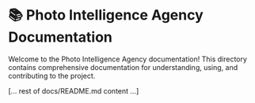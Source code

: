 # 📚 Photo Intelligence Agency Documentation

Welcome to the Photo Intelligence Agency documentation! This directory contains comprehensive documentation for understanding, using, and contributing to the project.

[... rest of docs/README.md content ...]